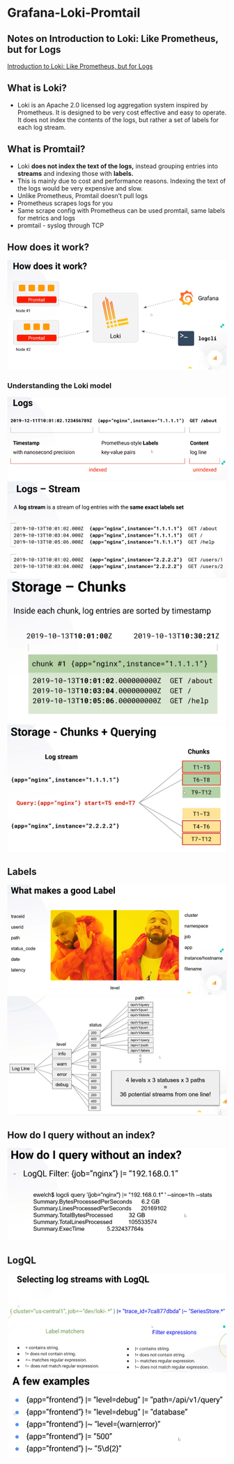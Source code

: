 # Grafana-Loki-Promtail

## Notes on Introduction to Loki: Like Prometheus, but for Logs

[Introduction to Loki: Like Prometheus, but for Logs](https://grafana.com/go/webinar/intro-to-loki-like-prometheus-but-for-logs/)

## What is Loki?

- Loki is an Apache 2.0 licensed log aggregation system inspired by Prometheus. It is designed to be very cost effective and easy to operate. It does not index the contents of the logs, but rather a set of labels for each log stream.

## What is Promtail?

- Loki **does not index the text of the logs,** instead grouping entries into **streams** and indexing those with **labels.**
- This is mainly due to cost and performance reasons. Indexing the text of the logs would be very expensive and slow.
- Unlike Prometheus, Promtail doesn’t pull logs
- Prometheus scrapes logs for you
- Same scrape config with Prometheus can be used promtail, same labels for metrics and logs
- promtail - syslog through TCP

## How does it work?

![How does it work](/images/howdoesitwork.PNG)

### Understanding the Loki model

![Logs](/images/logs.PNG)
![Streams](/images/streams.PNG)
![Chunks](/images/chunks.PNG)
![Query](/images/query.PNG)

## Labels

![Query](/images/labels.PNG)
![Query](/images/loglines.PNG)

## How do I query without an index?

![Query](/images/index.PNG)

## LogQL

![Query](/images/logql.PNG)
![Query examples](/images/examples.PNG)

